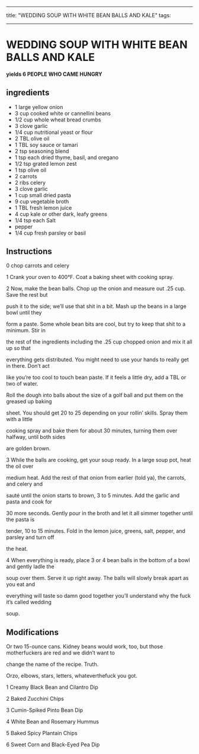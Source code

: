 
---
title: "WEDDING SOUP WITH WHITE BEAN BALLS AND KALE"
tags:

---
# WEDDING SOUP WITH WHITE BEAN BALLS AND KALE



#### yields  6 PEOPLE WHO CAME HUNGRY


## ingredients
* 1 large yellow onion 
* 3 cup cooked white or cannellini beans 
* 1/2 cup whole wheat bread crumbs 
* 3 clove garlic 
* 1/4 cup nutritional yeast or flour 
* 2 TBL olive oil 
* 1 TBL soy sauce or tamari 
* 2 tsp seasoning blend 
* 1 tsp each dried thyme, basil, and oregano 
* 1/2 tsp grated lemon zest 
* 1 tsp olive oil 
* 2 carrots 
* 2 ribs celery 
* 3 clove garlic 
* 1 cup small dried pasta 
* 9 cup vegetable broth 
* 1 TBL fresh lemon juice 
* 4 cup kale or other dark, leafy greens 
* 1/4 tsp each Salt 
* pepper 
* 1/4 cup fresh parsley or basil 



## Instructions
0 chop carrots and celery

1 Crank your oven to 400°F. Coat a baking sheet with cooking spray.

2 Now, make the bean balls. Chop up the onion and measure out .25 cup. Save the rest but

push it to the side; we’ll use that shit in a bit. Mash up the beans in a large bowl until they

form a paste. Some whole bean bits are cool, but try to keep that shit to a minimum. Stir in

the rest of the ingredients including the .25 cup chopped onion and mix it all up so that

everything gets distributed. You might need to use your hands to really get in there. Don’t act

like you’re too cool to touch bean paste. If it feels a little dry, add a TBL or two of water.

Roll the dough into balls about the size of a golf ball and put them on the greased up baking

sheet. You should get 20 to 25 depending on your rollin’ skills. Spray them with a little

cooking spray and bake them for about 30 minutes, turning them over halfway, until both sides

are golden brown.

3 While the balls are cooking, get your soup ready. In a large soup pot, heat the oil over

medium heat. Add the rest of that onion from earlier (told ya), the carrots, and celery and

sauté until the onion starts to brown, 3 to 5 minutes. Add the garlic and pasta and cook for

30 more seconds. Gently pour in the broth and let it all simmer together until the pasta is

tender, 10 to 15 minutes. Fold in the lemon juice, greens, salt, pepper, and parsley and turn off

the heat.

4 When everything is ready, place 3 or 4 bean balls in the bottom of a bowl and gently ladle the

soup over them. Serve it up right away. The balls will slowly break apart as you eat and

everything will taste so damn good together you’ll understand why the fuck it’s called wedding

soup.



## Modifications
Or two 15-ounce cans. Kidney beans would work, too, but those motherfuckers are red and we didn’t want to

change the name of the recipe. Truth.

 Orzo, elbows, stars, letters, whateverthefuck you got.

1 Creamy Black Bean and Cilantro Dip

2 Baked Zucchini Chips

3 Cumin-Spiked Pinto Bean Dip

4 White Bean and Rosemary Hummus

5 Baked Spicy Plantain Chips

6 Sweet Corn and Black-Eyed Pea Dip




